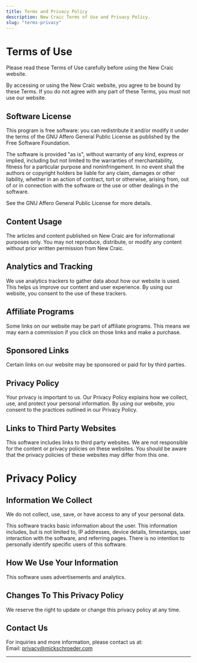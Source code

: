 ```yaml
---
title: Terms and Privacy Policy
description: New Craic Terms of Use and Privacy Policy.
slug: "terms-privacy"
---
```


# Terms of Use

Please read these Terms of Use carefully before using the New Craic website.

By accessing or using the New Craic website, you agree to be bound by these Terms. If you do not agree with any part of these Terms, you must not use our website.

## Software License

This program is free software: you can redistribute it and/or modify
it under the terms of the GNU Affero General Public License as
published by the Free Software Foundation.

The software is provided "as is", without warranty of any kind, express or implied, including but not limited to the warranties of merchantability, fitness for a particular purpose and noninfringement. In no event shall the authors or copyright holders be liable for any claim, damages or other liability, whether in an action of contract, tort or otherwise, arising from, out of or in connection with the software or the use or other dealings in the software.

See the GNU Affero General Public License for more details.

## Content Usage

The articles and content published on New Craic are for informational purposes only. You may not reproduce, distribute, or modify any content without prior written permission from New Craic.

## Analytics and Tracking

We use analytics trackers to gather data about how our website is used. This helps us improve our content and user experience. By using our website, you consent to the use of these trackers.

## Affiliate Programs

Some links on our website may be part of affiliate programs. This means we may earn a commission if you click on those links and make a purchase.

## Sponsored Links

Certain links on our website may be sponsored or paid for by third parties.

## Privacy Policy

Your privacy is important to us. Our Privacy Policy explains how we collect, use, and protect your personal information. By using our website, you consent to the practices outlined in our Privacy Policy.

## Links to Third Party Websites

This software includes links to third party websites. We are not responsible for the content or privacy policies on these websites. You should be aware that the privacy policies of these websites may differ from this one.

# Privacy Policy

## Information We Collect

We do not collect, use, save, or have access to any of your personal data.

This software tracks basic information about the user. This information includes, but is not limited to, IP addresses, device details, timestamps, user interaction with the software, and referring pages. There is no intention to personally identify specific users of this software.

## How We Use Your Information

This software uses advertisements and analytics.

## Changes To This Privacy Policy

We reserve the right to update or change this privacy policy at any time.

## Contact Us

For inquiries and more information, please contact us at:  
Email: [privacy@mickschroeder.com](mailto:privacy@mickschroeder.com)

---
